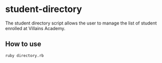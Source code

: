 # student-directory

The student directory script allows the user to manage the list of student enrolled at Villains Academy.

## How to use

```shell
ruby directory.rb
```